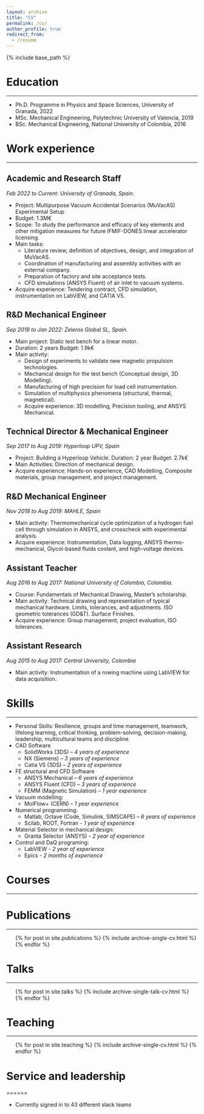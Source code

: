 ```yaml
---
layout: archive
title: "CV"
permalink: /cv/
author_profile: true
redirect_from:
  - /resume
---
```


{% include base_path %}


# Education
-----

* Ph.D. Programme in Physics and Space Sciences, University of Granada, 2022
* MSc. Mechanical Engineering, Polytechnic University of Valencia, 2019
* BSc. Mechanical Engineering, National University of Colombia, 2016

# Work experience 
-----

## Academic and Research Staff
*Feb 2022 to Current: University of Granada, Spain.*
* Project: Multipurpose Vacuum Accidental Scenarios (MuVacAS) Experimental Setup
* Budget: 1.3M€ 
* Scope: To study the performance and efficacy of key elements and other mitigation measures for future IFMIF-DONES linear accelerator licensing.
* Main tasks:
	* Literature review, definition of objectives, design, and integration of MuVacAS.
	* Coordination of manufacturing and assembly activities with an external company.
	* Preparation of factory and site acceptance tests.
	* CFD simulations (ANSYS Fluent) of air inlet to vacuum systems.
* Acquire experience: Tendering contract, CFD simulation, instrumentation on LabVIEW, and CATIA V5.

## R&D Mechanical Engineer
*Sep 2019 to Jan 2022: Zeleros Global SL, Spain.*
* Main project: Static test bench for a linear motor.
* Duration: 2 years Budget: 1.9k€
* Main activity:
	* Design of experiments to validate new magnetic propulsion technologies.
	* Mechanical design for the test bench (Conceptual design, 3D Modelling).
	* Manufacturing of high precision for load cell instrumentation.
	* Simulation of multiphysics phenomena (structural, thermal, magnetical).
	* Acquire experience: 3D modelling, Precision tooling, and ANSYS Mechanical.

## Technical Director & Mechanical Engineer
*Sep 2017 to Aug 2019: Hyperloop UPV, Spain*
* Project: Building a Hyperloop Vehicle. Duration: 2 year Budget: 2.7k€
* Main Activities: Direction of mechanical design.
* Acquire experience: Hands-on experience, CAD Modelling, Composite materials, group management, and project management.

## R&D Mechanical Engineer
*Nov 2018 to Aug 2019: MAHLE, Spain*
* Main activity: Thermomechanical cycle optimization of a hydrogen fuel cell through simulation in ANSYS, and crosscheck with experimental analysis.
* Acquire experience: Instrumentation, Data logging, ANSYS thermo-mechanical, Glycol-based fluids coolant, and high-voltage devices.

## Assistant Teacher
*Aug 2016 to Aug 2017: National University of Colombia, Colombia.*
* Course: Fundamentals of Mechanical Drawing, Master’s scholarship.
* Main activity: Technical drawing and representation of typical mechanical hardware. Limits, tolerances, and adjustments. ISO geometric tolerances (GD&T). Surface Finishes.
* Acquire experience: Group management, project evaluation, ISO tolerances.

## Assistant Research
*Aug 2015 to Aug 2017: Central University, Colombia*
* Main activity: Instrumentation of a rowing machine using LabVIEW for data acquisition.

# Skills
-----
* Personal Skills: Resilience, groups and time management, teamwork, lifelong learning, critical thinking, problem-solving, decision-making, leadership, multicultural teams and discipline.
* CAD Software
	* SolidWorks (3DS) – *4 years of experience*
	* NX (Siemens) – *3 years of experience*
	* Catia V5 (3DS) – *2 years of experience*
* FE structural and CFD Software
	* ANSYS Mechanical – *6 years of experience*
	* ANSYS Fluent (CFD) – *3 years of experience*
	* FEMM (Magnetic Simulation) – *1 year experience*
* Vacuum modelling:
	* MolFlow+ (CERN) – *1 year experience*
* Numerical programming:
	* Matlab, Octave (Code, Simulink, SIMSCAPE) – *6 years of experience*
	* Scilab, ROOT, Fortran - *1 year of experience*
* Material Selector in mechanical design:
	* Granta Selector (ANSYS) - *2 year of experience*
* Control and DaQ programing:
	* LabVIEW - *2 year of experience*
	* Epics - *2 months of experience*

# Courses
-----

# Publications
-----
  <ul>{% for post in site.publications %}
    {% include archive-single-cv.html %}
  {% endfor %}</ul>
  
# Talks
------
  <ul>{% for post in site.talks %}
    {% include archive-single-talk-cv.html %}
  {% endfor %}</ul>
  
# Teaching
------
  <ul>{% for post in site.teaching %}
    {% include archive-single-cv.html %}
  {% endfor %}</ul>
  
# Service and leadership
======
* Currently signed in to 43 different slack teams
